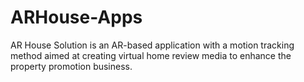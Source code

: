 # ARHouse-Apps
AR House Solution is an AR-based application with a motion tracking method aimed at creating virtual home review media to enhance the property promotion business.
